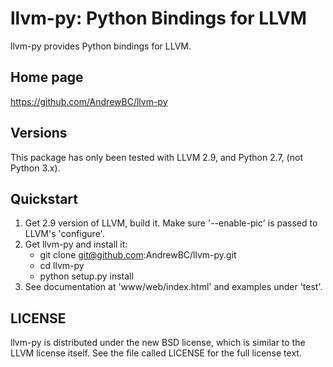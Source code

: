 # llvm-py: Python Bindings for LLVM #
llvm-py provides Python bindings for LLVM.

## Home page ##
https://github.com/AndrewBC/llvm-py

## Versions ##
This package has only been tested with LLVM 2.9, and Python 2.7, (not Python 3.x).

## Quickstart ##
1.  Get 2.9 version of LLVM, build it. Make sure '--enable-pic' is passed to LLVM's 'configure'.
2.  Get llvm-py and install it:
    -  git clone git@github.com:AndrewBC/llvm-py.git
    -  cd llvm-py
    -  python setup.py install
3.  See documentation at 'www/web/index.html' and examples under 'test'.

## LICENSE ##
llvm-py is distributed under the new BSD license, which is similar to the LLVM license itself.
See the file called LICENSE for the full license text.
